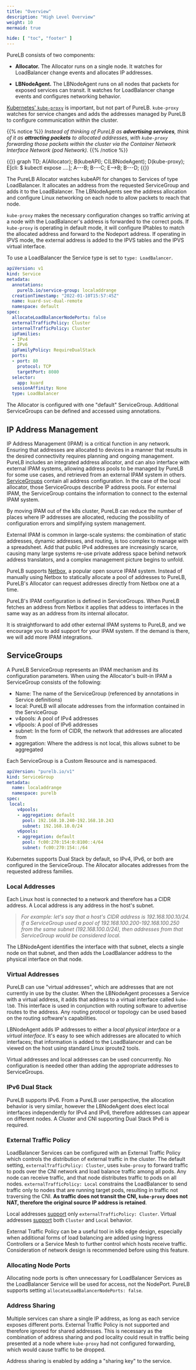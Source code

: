 ```yaml
---
title: "Overview"
description: "High Level Overview"
weight: 10
mermaid: true

hide: [ "toc", "footer" ]
---
```


PureLB consists of two components:

 * **Allocator.**  The Allocator runs on a single node. It watches for LoadBalancer change events and allocates IP addresses.

 * **LBNodeAgent.**  The LBNodeAgent runs on all nodes that packets for exposed services can transit. It watches for LoadBalancer change events and configures networking behavior.

[Kubernetes' `kube-proxy`](https://kubernetes.io/docs/reference/command-line-tools-reference/kube-proxy/) is important, but not part of PureLB.  `kube-proxy` watches for service changes and adds the addresses managed by PureLB to configure communication within the cluster.

{{% notice %}} _Instead of thinking of PureLB as **advertising services**, think of it as **attracting packets** to allocated addresses, with `kube-proxy` forwarding those packets within the cluster via
 the Container Network Interface Network (pod Network)._ {{% /notice %}}

{{<mermaid align="center">}}
  graph TD;
    A(Allocator);
    B(kubeAPI);
    C(LBNodeAgent);
    D(kube-proxy);
    E[cli: $ kubectl expose ....];
    A---B;
    B---C;
    E-->B;
    B---D;
{{</mermaid>}}

The PureLB Allocator watches kubeAPI for changes to Services of type LoadBalancer. It allocates an address from the requested ServiceGroup and adds it to the LoadBalancer. The LBNodeAgents see the address allocation and configure Linux networking on each node to allow packets to reach that node.

`kube-proxy` makes the necessary configuration changes so traffic arriving at a node with the LoadBalancer's address is forwarded to the correct pods. If `kube-proxy` is operating in default mode, it will configure IPtables to match the allocated address and forward to the Nodeport address. If operating in IPVS mode, the external address is added to the IPVS tables and the IPVS virtual interface.

To use a LoadBalancer the Service type is set to `type: LoadBalancer`.

```yaml
apiVersion: v1
kind: Service
metadata:
  annotations:
    purelb.io/service-group: localaddrange
  creationTimestamp: "2022-01-10T15:57:45Z"
  name: kuard-svc-dual-remote
  namespace: default
spec:
  allocateLoadBalancerNodePorts: false
  externalTrafficPolicy: Cluster
  internalTrafficPolicy: Cluster
  ipFamilies:
  - IPv4
  - IPv6
  ipFamilyPolicy: RequireDualStack
  ports:
  - port: 80
    protocol: TCP
    targetPort: 8080
  selector:
    app: kuard
  sessionAffinity: None
  type: LoadBalancer
```

The Allocator is configured with one "default" ServiceGroup. Additional ServiceGroups can be defined and accessed using annotations.

## IP Address Management
IP Address Management (IPAM) is a critical function in any network. Ensuring that addresses are allocated to devices in a manner that results in the desired connectivity requires planning and ongoing management.  PureLB includes an integrated address allocator, and can also interface with external IPAM systems, allowing address pools to be managed by PureLB for some use cases, and retrieved from an external IPAM system in others. [ServiceGroups](../overview/#servicegroups) contain all address configuration. In the case of the local allocator, those ServiceGroups describe IP address pools. For external IPAM, the ServiceGroup contains the information to connect to the external IPAM system.

By moving IPAM out of the k8s cluster, PureLB can reduce the number of places where IP addresses are allocated, reducing the possibility of configuration errors and simplifying system management.

External IPAM is common in large-scale systems: the combination of static addresses, dynamic addresses, and routing, is too complex to manage with a spreadsheet. Add that public IPv4 addresses are increasingly scarce, causing many large systems re-use private address space behind network address translators, and a complex management picture begins to unfold.

PureLB supports [Netbox](https://github.com/netbox-community/netbox), a popular open source IPAM system. Instead of manually using Netbox to statically allocate a pool of addresses to PureLB, PureLB's Allocator can request addresses directly from Netbox one at a time.

PureLB's IPAM configuration is defined in ServiceGroups. When PureLB fetches an address from Netbox it applies that addess to interfaces in the same way as an address from its internal allocator.

It is straightforward to add other external IPAM systems to PureLB, and we encourage you to add support for your IPAM system. If the demand is there, we will add more IPAM integrations.

## ServiceGroups
A PureLB ServiceGroup represents an IPAM mechanism and its configuration parameters. When using the Allocator's built-in IPAM a ServiceGroup consists of the following:

 * Name:  The name of the ServiceGroup (referenced by annotations in Service definitions)
 * local:  PureLB will allocate addresses from the information contained in the ServiceGroup
 * v4pools:  A pool of IPv4 addresses
 * v6pools:  A pool of IPv6 addresses
 * subnet:  In the form of CIDR, the network that addresses are allocated from
 * aggregation:  Where the address is not local, this allows subnet to be aggregated

Each ServiceGroup is a Custom Resource and is namespaced.

```yaml
apiVersion: "purelb.io/v1"
kind: ServiceGroup
metadata:
  name: localaddrange
  namespace: purelb
spec:
 local:
    v4pools:
    - aggregation: default
      pool: 192.168.10.240-192.168.10.243
      subnet: 192.168.10.0/24
    v6pools:
    - aggregation: default
      pool: fc00:270:154:0:8100::4/64
      subnet: fc00:270:154::/64
```

Kubernetes supports Dual Stack by default, so IPv4, IPv6, or both are configured in the ServiceGroup.  The Allocator allocates addresses from the requested address families.

### Local Addresses
Each Linux host is connected to a network and therefore has a CIDR address.  A Local address is any address in the host's subnet.

> _For example: let's say that a host's CIDR address is 192.168.100.10/24. If a ServiceGroup used a pool of 192.168.100.200-192.168.100.250 from the same subnet (192.168.100.0/24), then addresses from that ServiceGroup would be considered local._

The LBNodeAgent identifies the interface with that subnet, elects a single node on that subnet, and then adds the LoadBalancer address to the physical interface on that node.

### Virtual Addresses
PureLB can use "virtual addresses", which are addresses that are not currently in use by the cluster. When the LBNodeAgent processes a Service with a virtual address, it adds that address to a virtual interface called `kube-lb0`. This interface is used in conjunction with routing software to advertise routes to the address. Any routing protocol or topology can be used based on the routing software's capabilities.

LBNodeAgent adds IP addresses to either a _local physical interface_ or a _virtual interface_. It's easy to see which addresses are allocated to which interfaces; that information is added to the LoadBalancer and can be viewed on the host using standard Linux iproute2 tools.

Virtual addresses and local addresses can be used concurrently. No configuration is needed other than adding the appropriate addresses to ServiceGroups.

### IPv6 Dual Stack
PureLB supports IPv6. From a PureLB user perspective, the allocation behavior is very similar, however the LBNodeAgent does elect local interfaces independently for IPv4 and IPv6, therefore addresses can appear on different nodes.  A Cluster and CNI supporting Dual Stack IPv6 is required.

### External Traffic Policy
LoadBalancer Services can be configured with an External Traffic Policy which controls the distribution of external traffic in the cluster. The default setting, `externalTrafficPolicy: Cluster`, uses `kube-proxy` to forward traffic to pods over the CNI network and load balance traffic among all pods. Any node can receive traffic, and that node distributes traffic to pods on all nodes. `externalTrafficPolicy: Local` constrains the LoadBalancer to send traffic only to nodes that are running target pods, resulting in traffic not traversing the CNI. **As traffic does not transit the CNI, `kube-proxy` does not NAT, therefore the original source IP address is retained**.

Local addresses [support](../localint#external-traffic-policy) only `externalTrafficPolicy: Cluster`. Virtual addresses [support](../virtint#external-traffic-policy) both `Cluster` and `Local` behavior.

External Traffic Policy can be a useful tool in k8s edge design, especially when additional forms of load balancing are added using Ingress Controllers or a Service Mesh to further control which hosts receive traffic. Consideration of network design is recommended before using this feature.

### Allocating Node Ports
Allocating node ports is often unnecessary for LoadBalancer Services as the LoadBalancer Service will be used for access, not the NodePort.  PureLB supports setting `allocateLoadBalancerNodePorts: false`.

### Address Sharing
Multiple services can share a single IP address, as long as each service exposes different ports. External Traffic Policy is not supported and therefore ignored for shared addresses. This is necessary as the combination of address sharing and pod locality could result in traffic being presented at a node where `kube-proxy` had not configured forwarding, which would cause traffic to be dropped.

Address sharing is enabled by adding a "sharing key" to the service.

